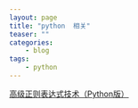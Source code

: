 ```yaml
---
layout: page
title: "python  相关"
teaser: ""
categories:
    - blog
tags:
    - python
---
```


[高级正则表达式技术（Python版）]('http://python.jobbole.com/65605/?hmsr=toutiao.io&utm_medium=toutiao.io&utm_source=toutiao.io')